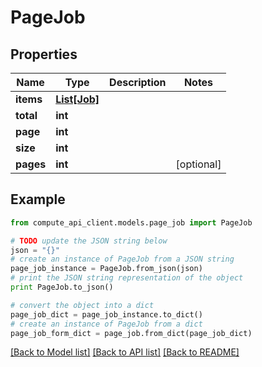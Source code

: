 # PageJob


## Properties
Name | Type | Description | Notes
------------ | ------------- | ------------- | -------------
**items** | [**List[Job]**](Job.md) |  | 
**total** | **int** |  | 
**page** | **int** |  | 
**size** | **int** |  | 
**pages** | **int** |  | [optional] 

## Example

```python
from compute_api_client.models.page_job import PageJob

# TODO update the JSON string below
json = "{}"
# create an instance of PageJob from a JSON string
page_job_instance = PageJob.from_json(json)
# print the JSON string representation of the object
print PageJob.to_json()

# convert the object into a dict
page_job_dict = page_job_instance.to_dict()
# create an instance of PageJob from a dict
page_job_form_dict = page_job.from_dict(page_job_dict)
```
[[Back to Model list]](../README.md#documentation-for-models) [[Back to API list]](../README.md#documentation-for-api-endpoints) [[Back to README]](../README.md)


